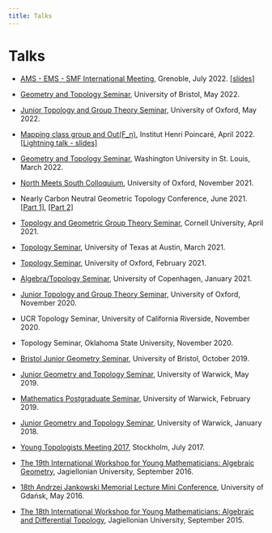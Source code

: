 ```yaml
---
title: Talks
---
```


# Talks

* [AMS -  EMS - SMF International Meeting](https://ams-ems-smf2022.inviteo.fr/index.php?onglet=10&paramAcces=&idUser=&emailUser=&acces=&paramToken=&paramSearch10-0=&paramCategory10-0=26+-+Combinatorial+and+Computational+Aspects+in+Topology), Grenoble, July 2022. [[slides]](files/Teich_via_Fox.pdf)

* [Geometry and Topology Seminar](https://www.bristolmathsresearch.org/seminar/tba-35/), University of Bristol, May 2022.

* [Junior Topology and Group Theory Seminar](https://www.maths.ox.ac.uk/node/60337), University of Oxford, May 2022.

* [Mapping class group and Out(F_n)](https://indico.math.cnrs.fr/event/6575/), Institut Henri Poincaré, April 2022. [[Lightning talk - slides]](files/aboutVeeringGitHub.pdf)

* [Geometry and Topology Seminar](https://math.wustl.edu/events/geometry-and-topology-seminar-tba-0), Washington University in St. Louis, March 2022.

* [North Meets South Colloquium](https://www.maths.ox.ac.uk/node/39897), University of Oxford, November 2021.

* Nearly Carbon Neutral Geometric Topology Conference, June 2021. [[Part 1]](https://www.youtube.com/watch?v=GP6hWM8OPmc), [[Part 2]](https://www.youtube.com/watch?v=XLFWPPNrpiA)

* [Topology and Geometric Group Theory Seminar](http://pi.math.cornell.edu/m/node/10595), Cornell University, April 2021.

* [Topology Seminar](https://sites.cns.utexas.edu/topology/home),  University of Texas at Austin, March 2021.

* [Topology Seminar](https://www.maths.ox.ac.uk/node/60908),  University of Oxford, February 2021.

* [Algebra/Topology Seminar](https://www.math.ku.dk/english/calendar/events/algebratopology-seminar-11012021/),  University of Copenhagen, January 2021.

* [Junior Topology and Group Theory Seminar](https://www.maths.ox.ac.uk/node/37394),  University of Oxford, November 2020.

* UCR Topology Seminar, University of California Riverside, November 2020.

* Topology Seminar, Oklahoma State University, November 2020.

* [Bristol Junior Geometry Seminar](https://sites.google.com/view/brijges/home), University of Bristol, October 2019.

* [Junior Geometry and Topology Seminar](https://warwick.ac.uk/fac/sci/maths/research/events/seminars/areas/dagger/2018-2019/), University of Warwick, May 2019.

* [Mathematics Postgraduate Seminar](https://warwick.ac.uk/fac/sci/maths/research/events/seminars/areas/postgraduate/2018-19/), University of Warwick, February 2019.

* [Junior Geometry and Topology Seminar](https://warwick.ac.uk/fac/sci/maths/research/events/seminars/areas/dagger/2017-2018), University of Warwick, January 2018.

* [Young Topologists Meeting 2017](https://www.math-stockholm.se/polopoly_fs/1.741070.1600689645!/bookletYTM.pdf),  Stockholm, July 2017.

* [The 19th International Workshop for Young Mathematicians: Algebraic Geometry](http://kmsuj.im.uj.edu.pl/workshop2016/index.php.html), Jagiellonian University, September 2016.

* [18th Andrzej Jankowski Memorial Lecture Mini Conference](https://mat.ug.edu.pl/archiwum/ajml-2016-mini/), University of Gdańsk,  May 2016.

* [The 18th International Workshop for Young Mathematicians: Algebraic and Differential Topology](http://kmsuj.im.uj.edu.pl/workshop2015/index.php.html), Jagiellonian University, September 2015.
